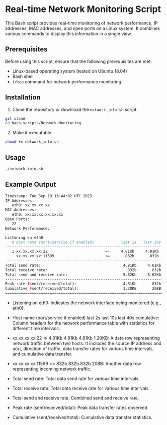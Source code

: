 # Real-time Network Monitoring Script

This Bash script provides real-time monitoring of network performance, IP addresses, MAC addresses, and open ports on a Linux system. It combines various commands to display this information in a single view.

## Prerequisites

Before using this script, ensure that the following prerequisites are met:

- Linux-based operating system (tested on Ubuntu 18.04)
- Bash shell
- `iftop` command for network performance monitoring

## Installation

1. Clone the repository or download the `network_info.sh` script.

```bash
git clone 
cd bash-scripts/Network-Monitoring
```

2. Make it executable

```bash
chmod +x network_info.sh
```

## Usage

```bash
./network_info.sh
```

## Example Output

```bash
Timestamp: Tue Sep 19 13:44:02 UTC 2023
IP Addresses:
   eth0: xx.xx.xx.xx
MAC Addresses:
   eth0: xx:xx:xx:xx:xx:xx
Open Ports:
   22
Network Performance:

Listening on eth0
   # Host name (port/service if enabled)            last 2s   last 10s   last 40s cumulative
--------------------------------------------------------------------------------------------
   1 xx.xx.xx.xx:22                          =>     4.81Kb     4.81Kb     4.81Kb     1.20KB
     xx.xx.xx.xx:11599                       <=       832b       832b       832b       208B
--------------------------------------------------------------------------------------------
Total send rate:                                     4.81Kb     4.81Kb     4.81Kb
Total receive rate:                                    832b       832b       832b
Total send and receive rate:                         5.62Kb     5.62Kb     5.62Kb
--------------------------------------------------------------------------------------------
Peak rate (sent/received/total):                     4.81Kb       832b     5.62Kb
Cumulative (sent/received/total):                    1.20KB       208B     1.41KB
============================================================================================
```

- Listening on eth0: Indicates the network interface being monitored (e.g., eth0).

- Host name (port/service if enabled) last 2s last 10s last 40s cumulative: Column headers for the network performance table with statistics for different time intervals.

- xx.xx.xx.xx:22 => 4.81Kb 4.81Kb 4.81Kb 1.20KB: A data row representing network traffic between two hosts. It includes the source IP address and port, direction of traffic, data transfer rates for various time intervals, and cumulative data transfer.

- xx.xx.xx.xx:11599 <= 832b 832b 832b 208B: Another data row representing incoming network traffic.

- Total send rate: Total data send rate for various time intervals.

- Total receive rate: Total data receive rate for various time intervals.

- Total send and receive rate: Combined send and receive rate.

- Peak rate (sent/received/total): Peak data transfer rates observed.

- Cumulative (sent/received/total): Cumulative data transfer statistics.


